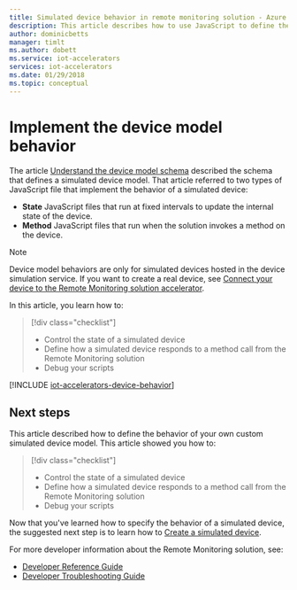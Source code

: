 ```yaml
---
title: Simulated device behavior in remote monitoring solution - Azure | Microsoft Docs
description: This article describes how to use JavaScript to define the behavior of a simulated device in the remote monitoring solution.
author: dominicbetts
manager: timlt
ms.author: dobett
ms.service: iot-accelerators
services: iot-accelerators
ms.date: 01/29/2018
ms.topic: conceptual
---
```


# Implement the device model behavior

The article [Understand the device model schema](iot-accelerators-remote-monitoring-device-schema.md) described the schema that defines a simulated device model. That article referred to two types of JavaScript file that implement the behavior of a simulated device:

- **State** JavaScript files that run at fixed intervals to update the internal state of the device.
- **Method** JavaScript files that run when the solution invokes a method on the device.

> [!NOTE]
> Device model behaviors are only for simulated devices hosted in the device simulation service. If you want to create a real device, see [Connect your device to the Remote Monitoring solution accelerator](iot-accelerators-connecting-devices.md).

In this article, you learn how to:

>[!div class="checklist"]
> * Control the state of a simulated device
> * Define how a simulated device responds to a method call from the Remote Monitoring solution
> * Debug your scripts

[!INCLUDE [iot-accelerators-device-behavior](../../includes/iot-accelerators-device-behavior.md)]

## Next steps

This article described how to define the behavior of your own custom simulated device model. This article showed you how to:

<!-- Repeat task list from intro -->
>[!div class="checklist"]
> * Control the state of a simulated device
> * Define how a simulated device responds to a method call from the Remote Monitoring solution
> * Debug your scripts

Now that you've learned how to specify the behavior of a simulated device, the suggested next step is to learn how to [Create a simulated device](iot-accelerators-remote-monitoring-create-simulated-device.md).

For more developer information about the Remote Monitoring solution, see:

* [Developer Reference Guide](https://github.com/Azure/azure-iot-pcs-remote-monitoring-dotnet/wiki/Developer-Reference-Guide)
* [Developer Troubleshooting Guide](https://github.com/Azure/azure-iot-pcs-remote-monitoring-dotnet/wiki/Developer-Troubleshooting-Guide)

<!-- Next tutorials in the sequence -->

